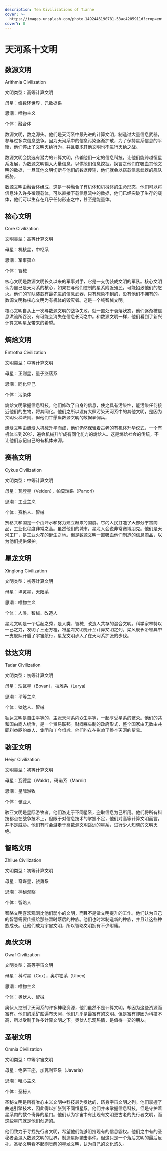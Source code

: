 ```yaml
---
description: Ten Civilizations of Tianhe
cover: >-
  https://images.unsplash.com/photo-1492446190781-58ac4285911d?crop=entropy&cs=srgb&fm=jpg&ixid=MnwxOTcwMjR8MHwxfHNlYXJjaHwxMHx8c3RhcnN8ZW58MHx8fHwxNjQ5NDk1MzMw&ixlib=rb-1.2.1&q=85
coverY: 0
---
```


# 天河系十文明

## 数源文明&#x20;

Arithmia Civilization&#x20;

文明类型：高等计算文明&#x20;

母星：维数环世界，元数据系&#x20;

思潮：唯物主义&#x20;

个体：融合体

数源文明，数之源头。他们是天河系中最先进的计算文明，制造过大量信息武器，参与过多次信息战争。因为天河系中的信息污染逐渐扩散，为了保持星系信息的平衡，他们停止了文明灭绝行为，并且要求其他文明也不进行灭绝之战。

数源文明会挑选有潜力的计算文明，传输他们一定的信息科技，让他们能跨越恒星系发展，为数源文明输入大量信息，以供他们信息挖掘。换言之他们在吸血其他文明的数据，一旦其他文明切断与他们的数据传输，他们就会以搭载信息武器的舰队威胁。

数源文明由融合体组成，这是一种融合了有机体和机械体的生命形态，他们可以将信息注入许多微观载体，可以直接下载信息流中的数据，他们已经突破了生存的载体，他们可以生存在几乎任何形态之中，甚至是能量体。

## 核心文明&#x20;

Core Civilization&#x20;

文明类型：高等计算文明&#x20;

母星：机核星，中枢系&#x20;

思潮：军事孤立&#x20;

个体：智械

核心文明是数源文明长久以来的军事对手，它是一支伪装成文明的军队。核心文明认为自己是天河系的核心，如果在与他们控制的星系附近殖民，可能招致他们的怒火。他们的军队装载有最先进的信息武器，只有想象不到的，没有他们不拥有的。数源文明称核心文明为有机体的毁灭者。这是一个纯智械文明。

核心文明自从上一次与数源文明的战争失败，就一直处于衰落状态，他们逐渐被信息洪流所吞没，有可能会消失在信息长河之中。和数源文明一样，他们看到了新兴计算文明星龙带来的希望。

## 熵焓文明&#x20;

Entrotha Civilization&#x20;

文明类型：中等计算文明&#x20;

母星：正则星，量子涨落系&#x20;

思潮：同化异己&#x20;

个体：污染体

熵焓文明掌握信息科技，他们修改了自身的信息，使之具有污染性，能污染任何接近他们的生物，将其同化。他们之所以没有大肆污染天河系中的其他文明，是因为文明火种法则。但他们甘愿当数源文明的数据雇佣兵。

熵焓文明由熵焓人机械升华而成，他们仍然保留着古老的有机体升华仪式，一个有机体长到20岁，遍会机械升华成有同化能力的熵焓人。这是熵焓社会的传统，不让他们忘记自己的有机体来源。

## 赛格文明&#x20;

Cykus Civilization&#x20;

文明类型：中等计算文明&#x20;

母星：瓦登星（Veiden），帕莫瑞系（Pamori）&#x20;

思潮：工业主义&#x20;

个体：赛格人、智械

赛格共和国是一个由汗水和努力建立起来的国度。它的人民打造了大部分宇宙商品，工业化程度非常之高。虽然他们的城市，星龙人会说非常赛博朋克。他们是天河工厂，是工业火花的诞生之地。但是数源文明一直吸血他们制造的信息商品，以为他们提供保护。

## 星龙文明&#x20;

Xinglong Civilization&#x20;

文明类型：初等计算文明&#x20;

母星：坤灵星，天阳系&#x20;

思潮：唯物主义&#x20;

个体：人类、智械、改造人

星龙文明是一个后起之秀，是人类、智械、改造人共存的混合文明。科学家林特以一己之力，发明了三态方程，将星龙文明提升至计算文明之列。梁风舰长带领其中一支舰队开启了宇宙航行，星龙文明步入了在天河系扩张的步伐。

## 钛达文明&#x20;

Tadar Civilization&#x20;

文明类型：初等计算文明&#x20;

母星：珀瓦星（Bovan），拉雅系（Larya）&#x20;

思潮：平等主义&#x20;

个体：钛达人、智械

钛达文明是自由平等的，主张天河系内众生平等，一起享受星系的繁荣。他们的共和国由商人统治，是一个贸易联邦。财阀寡头制的政府形式，整个国家由无数由共同利益驱的商人、集团和工会组成。他们的存在影响了整个天河的贸易。

## 骇亚文明&#x20;

Heiyr Civilization&#x20;

文明类型：初等计算文明&#x20;

母星：瓦德星（Waldr），码诺系（Marnir）&#x20;

思潮：星际游牧&#x20;

个体：骇亚人

骇亚文明是星际游牧者，他们游走于不同星系，盗取信息为己所用。他们将所有科技都点在战争技术上，但限于对信息技术的掌握不足，他们对高等计算文明而言，并不是威胁。他们有时会游走于离数源文明遥远的星系，进行少人知晓的文明灭绝。

## 智略文明&#x20;

Zhilue Civilization&#x20;

文明类型：初等计算文明&#x20;

母星：奇谋星，骁勇系&#x20;

思潮：神秘观察&#x20;

个体：智略人

智略文明喜欢观测比他们弱小的文明，而且不是做文明提升的工作。他们认为自己的智慧需要传授给那些暂时落后的种族。他们也时常制造新的种族，并且让这些种族成长。让他们成为宇宙文明，所以智略文明拥有不少附庸。

## 奥伏文明&#x20;

Owaf Civilization&#x20;

文明类型：高等宇宙文明&#x20;

母星：科时星（Cox），奥尔铂系（Ulben）&#x20;

思潮：唯物主义&#x20;

个体：奥伏人、智械

奥伏人控制了天河系的许多神秘资源，他们虽然不是计算文明，却因为这些资源而富有。他们的采矿船遍布天河，他们几乎是最富有的文明。但是富有却因为科技不高，所以受制于许多计算文明之下。奥伏人乐观热情，是值得一交的朋友。

## 圣秘文明&#x20;

Omnia Civilization&#x20;

文明类型：中等宇宙文明&#x20;

母星：绝密王座，加瓦利亚系（Javaria）&#x20;

思潮：唯心主义&#x20;

个体：圣秘人

圣秘文明是所有唯心主义文明中科技最为发达的，跻身宇宙文明之列。他们掌握了曲速引擎技术，因此得以扩张到不同恒星系。他们并未掌握信息科技，但是守护着星系内的数个奇异的星门。他们认为宇宙中有比现有文明更古老的先行者文明，而这些星门就是他们创造的。

他们致力于寻找先行者文明，希望他们能够阻挡现有的信息霸权。他们之中有的圣秘者会混入数源文明的世界，制造星际袭击事件。但这只是一个落后文明的最后反扑。圣秘文明看不起刚觉醒的星龙文明，认为自己的文化悠久。
